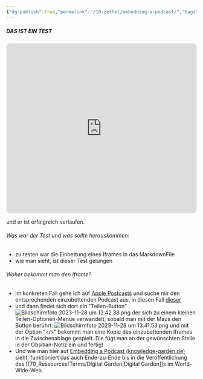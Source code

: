 ```yaml
---
{"dg-publish":true,"permalink":"/10-zettel/embedding-a-podcast/","tags":["class/note"],"noteIcon":""}
---
```


##### DAS IST EIN TEST

<iframe allow="autoplay *; encrypted-media *; fullscreen *; clipboard-write" frameborder="0" height="450" style="width:100%;max-width:660px;overflow:hidden;border-radius:10px;" sandbox="allow-forms allow-popups allow-same-origin allow-scripts allow-storage-access-by-user-activation allow-top-navigation-by-user-activation" src="https://embed.podcasts.apple.com/de/podcast/education-newscast/id1352307529"></iframe>

und er ist erfolgreich verlaufen.

###### Was war der Test und was sollte herauskommen:
- zu testen war die Einbettung eines Iframes in das MarkdownFile
- wie man sieht, ist dieser Test gelungen

###### Woher bekommt man den Iframe?
- im konkreten Fall gehe ich auf [Apple Postcasts](https://podcasts.apple.com/de/) und suche mir den entsprechenden einzubettenden Podcast aus, in diesen Fall [dieser](https://podcasts.apple.com/de/podcast/education-newscast/id1352307529)
- und dann findet sich dort ein "Teilen-Button" ![Bildschirmfoto 2023-11-28 um 13.42.38.png](/img/user/70_Ressources/pasted_assets/Bildschirmfoto%202023-11-28%20um%2013.42.38.png) der sich zu einem kleinen Teilen-Optionen-Menue verwandelt, sobald man mit der Maus den Button berührt: ![Bildschirmfoto 2023-11-28 um 13.41.53.png](/img/user/70_Ressources/pasted_assets/Bildschirmfoto%202023-11-28%20um%2013.41.53.png) und mit der Option "`</>`" bekommt man eine Kopie des einzubettenden Iframes in die Zwischenablage gespielt. Die fügt man an der gewünschten Stelle in der Obsitian-Notiz ein und fertig!
- Und wie man hier auf [Embedding a Podcast (knowledge-garden.de)](https://www.knowledge-garden.de/10-zettel/embedding-a-podcast/) sieht, funktioniert das auch Ende-zu-Ende bis in die Veröffentlichung des [[70_Ressources/Terms/Digital Garden\|Digital Garden]]s im World-Wide-Web.